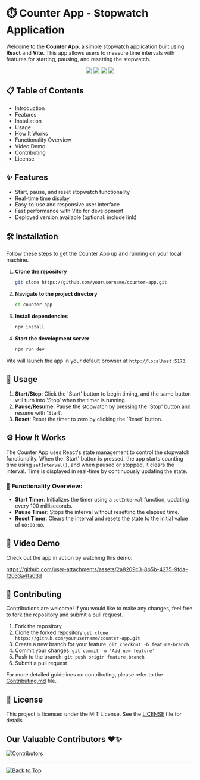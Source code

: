 
# ⏱️ Counter App - Stopwatch Application

Welcome to the **Counter App**, a simple stopwatch application built using **React** and **Vite**. This app allows users to measure time intervals with features for starting, pausing, and resetting the stopwatch.

<p align="center">
  <img src="https://img.shields.io/badge/React-17.0.2-blue?style=for-the-badge&logo=react"/>
  <img src="https://img.shields.io/badge/Vite-3.0-646CFF?style=for-the-badge&logo=vite"/>
  <img src="https://img.shields.io/badge/npm-v8.5.5-red?style=for-the-badge&logo=npm"/>
  <img src="https://img.shields.io/badge/License-MIT-green.svg?style=for-the-badge"/>
</p>


## 📋 Table of Contents

- Introduction
- Features
- Installation
- Usage
- How It Works
- Functionality Overview
- Video Demo
- Contributing
- License

## ✨ Features

- Start, pause, and reset stopwatch functionality
- Real-time time display
- Easy-to-use and responsive user interface
- Fast performance with Vite for development
- Deployed version available (optional: include link)

## 🛠️ Installation

Follow these steps to get the Counter App up and running on your local machine.

1. **Clone the repository**
    ```bash
    git clone https://github.com/yourusername/counter-app.git
    ```
2. **Navigate to the project directory**
    ```bash
    cd counter-app
    ```
3. **Install dependencies**
    ```bash
    npm install
    ```
4. **Start the development server**
    ```bash
    npm run dev
    ```

Vite will launch the app in your default browser at `http://localhost:5173`.

## 🚀 Usage

1. **Start/Stop**: Click the 'Start' button to begin timing, and the same button will turn into 'Stop' when the timer is running.
2. **Pause/Resume**: Pause the stopwatch by pressing the 'Stop' button and resume with 'Start'.
3. **Reset**: Reset the timer to zero by clicking the 'Reset' button.

## ⚙️ How It Works

The Counter App uses React's state management to control the stopwatch functionality. When the 'Start' button is pressed, the app starts counting time using `setInterval()`, and when paused or stopped, it clears the interval. Time is displayed in real-time by continuously updating the state.

### 🔧 Functionality Overview:
- **Start Timer**: Initializes the timer using a `setInterval` function, updating every 100 milliseconds.
- **Pause Timer**: Stops the interval without resetting the elapsed time.
- **Reset Timer**: Clears the interval and resets the state to the initial value of `00:00:00`.

## 🎥 Video Demo

Check out the app in action by watching this demo:


https://github.com/user-attachments/assets/2a8209c3-8b5b-4275-9fda-f2033a4fa03d




## 🤝 Contributing

Contributions are welcome! If you would like to make any changes, feel free to fork the repository and submit a pull request.

1. Fork the repository
2. Clone the forked repository `git clone https://github.com/yourusername/counter-app.git`
3. Create a new branch for your feature: `git checkout -b feature-branch`
4. Commit your changes: `git commit -m 'Add new feature'`
5. Push to the branch: `git push origin feature-branch`
6. Submit a pull request

For more detailed guidelines on contributing, please refer to the [Contributing.md](Contributing.md) file.

## 📄 License

This project is licensed under the MIT License. See the [LICENSE](LICENSE) file for details.

## Our Valuable Contributors ❤️✨

[![Contributors](https://contrib.rocks/image?repo=param-code/counter-app)](https://github.com/param-code/counter-app/graphs/contributors)

---

<div align="left">
    <a href="#top">
        <img src="https://img.shields.io/badge/Back%20to%20Top-000000?style=for-the-badge&logo=github&logoColor=white" alt="Back to Top">
    </a>
</div>